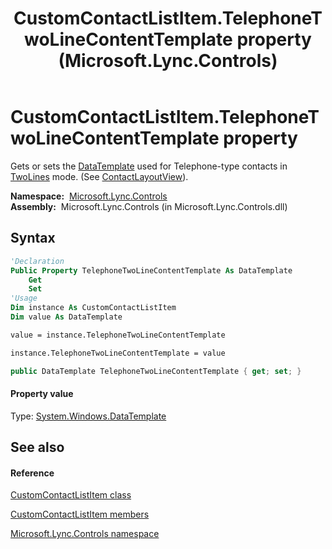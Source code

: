 ﻿---
title: CustomContactListItem.TelephoneTwoLineContentTemplate property  (Microsoft.Lync.Controls)
TOCTitle: 'TelephoneTwoLineContentTemplate property '
ms:assetid: P:Microsoft.Lync.Controls.CustomContactListItem.TelephoneTwoLineContentTemplate_DI_3_UC_OCS14MrefLyncWPF
ms:mtpsurl: https://msdn.microsoft.com/en-us/library/microsoft.lync.controls.customcontactlistitem.telephonetwolinecontenttemplate_di_3_uc_ocs14mreflyncwpf(v=office.15)
ms:contentKeyID: 48599599
ms.date: 07/28/2014
mtps_version: v=office.15
f1_keywords:
- Microsoft.Lync.Controls.CustomContactListItem.TelephoneTwoLineContentTemplate
dev_langs:
- CSharp
- JScript
- VB
- other
---

# CustomContactListItem.TelephoneTwoLineContentTemplate property

Gets or sets the [DataTemplate](http://msdn2.microsoft.com/en-us/library/ms589297) used for Telephone-type contacts in [TwoLines](contactlayoutoption-enumeration-microsoft-lync-controls_1.md) mode. (See [ContactLayoutView](customcontactlistitem-contactlayoutview-property-microsoft-lync-controls_1.md)).

**Namespace:**  [Microsoft.Lync.Controls](microsoft-lync-controls-namespace_1.md)  
**Assembly:**  Microsoft.Lync.Controls (in Microsoft.Lync.Controls.dll)

## Syntax

``` vb
'Declaration
Public Property TelephoneTwoLineContentTemplate As DataTemplate
    Get
    Set
'Usage
Dim instance As CustomContactListItem
Dim value As DataTemplate

value = instance.TelephoneTwoLineContentTemplate

instance.TelephoneTwoLineContentTemplate = value
```

``` csharp
public DataTemplate TelephoneTwoLineContentTemplate { get; set; }
```

#### Property value

Type: [System.Windows.DataTemplate](http://msdn2.microsoft.com/en-us/library/ms589297)  

## See also

#### Reference

[CustomContactListItem class](customcontactlistitem-class-microsoft-lync-controls_1.md)

[CustomContactListItem members](customcontactlistitem-members-microsoft-lync-controls_1.md)

[Microsoft.Lync.Controls namespace](microsoft-lync-controls-namespace_1.md)

